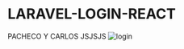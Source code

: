 # LARAVEL-LOGIN-REACT
PACHECO Y CARLOS JSJSJS
![login](https://user-images.githubusercontent.com/81074698/157809376-7f81dcf0-1d16-4cf9-9b47-f2ec04cbfd90.png)

